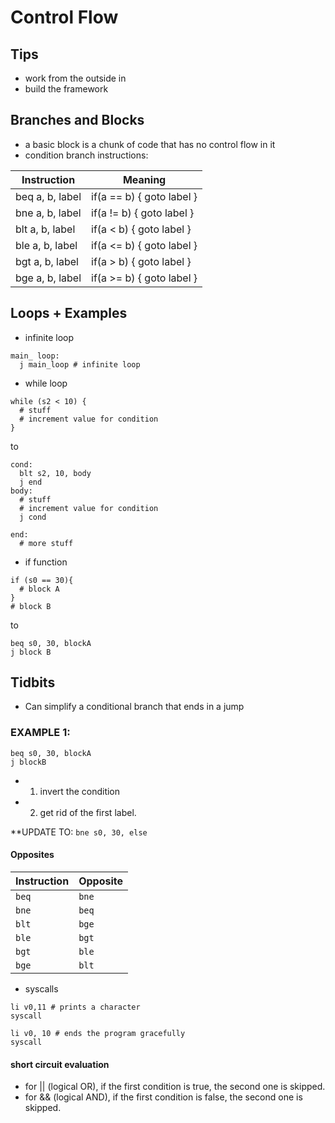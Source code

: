 # Control Flow

## Tips
* work from the outside in
* build the framework

## Branches and Blocks
* a basic block is a chunk of code that has no control flow in it
* condition branch instructions:

| Instruction     | Meaning                       |
|-----------------|-------------------------------|
| beq a, b, label | if(a == b) { goto label }     |
| bne a, b, label | if(a != b) { goto label }     |
| blt a, b, label | if(a < b)  { goto label }     |
| ble a, b, label | if(a <= b) { goto label }     |
| bgt a, b, label | if(a > b)  { goto label }     |
| bge a, b, label | if(a >= b) { goto label }     |

## Loops + Examples
* infinite loop

```
main_ loop:
  j main_loop # infinite loop
```

* while loop

```
while (s2 < 10) {
  # stuff
  # increment value for condition
}

```
to 

```
cond: 
  blt s2, 10, body
  j end
body: 
  # stuff
  # increment value for condition
  j cond
  
end:
  # more stuff
```

* if function

```
if (s0 == 30){
  # block A
}
# block B
```

to

```
beq s0, 30, blockA
j block B
```


## Tidbits

* Can simplify a conditional branch that ends in a jump

### EXAMPLE 1: 
```
beq s0, 30, blockA
j blockB
 ```

  * 1. invert the condition
  * 2. get rid of the first label.

**UPDATE TO: `bne s0, 30, else`

#### Opposites
| Instruction | Opposite |
|-------------|----------|
| `beq`       | `bne`    |
| `bne`       | `beq`    |
| `blt`       | `bge`    |
| `ble`       | `bgt`    |
| `bgt`       | `ble`    |
| `bge`       | `blt`    |

* syscalls 

```
li v0,11 # prints a character 
syscall 

li v0, 10 # ends the program gracefully
syscall
```

#### short circuit evaluation
* for || (logical OR), if the first condition is true, the second one is skipped. 
* for && (logical AND), if the first condition is false, the second one is skipped.

